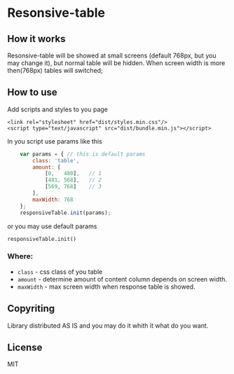 # Resonsive-table

## How it works
Resonsive-table will be showed at small screens (default 768px, but you may change it), but normal table will be hidden. When screen width is more then(768px) tables will switched; 

## How to use

Add scripts and styles to you page

```
<link rel="stylesheet" href="dist/styles.min.css"/>
<script type="text/javascript" src="dist/bundle.min.js"></script>
```
In you script use params like this
```javascript
    var params = { // this is default params
        class: 'table',
        amount: [
            [0,   480],   // 1
            [481, 568],   // 2
            [569, 768]    // 3
        ],
        maxWidth: 768 
    };
    responsiveTable.init(params);
```
or you may use default params
```
responsiveTable.init()
```
### Where:

* `class` - css class of you table 
* `amount` - determine amount of content column depends on screen width.
* `maxWidth` - max screen width when response table is showed.
## Copyriting
Library distributed AS IS and you may do it whith it what do you want.

## License
MIT
